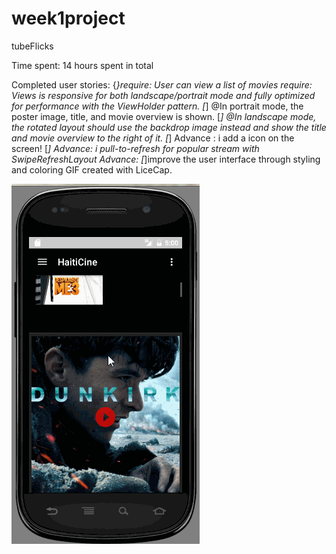 # week1project
tubeFlicks

Time spent: 14 hours spent in total

Completed user stories: 
{*}require: User can view a list of movies require: Views is responsive for both landscape/portrait mode and fully optimized for performance with the ViewHolder pattern. 
[*] @In portrait mode, the poster image, title, and movie overview is shown. 
[*] @In landscape mode, the rotated layout should use the backdrop image instead and show the title and movie overview to the right of it. 
[*] Advance : i add a icon on the screen! 
[*] Advance: i pull-to-refresh for popular stream with SwipeRefreshLayout Advance:
[*]improve the user interface through styling and coloring GIF created with LiceCap.

<img src="haitiCine.gif"/>
